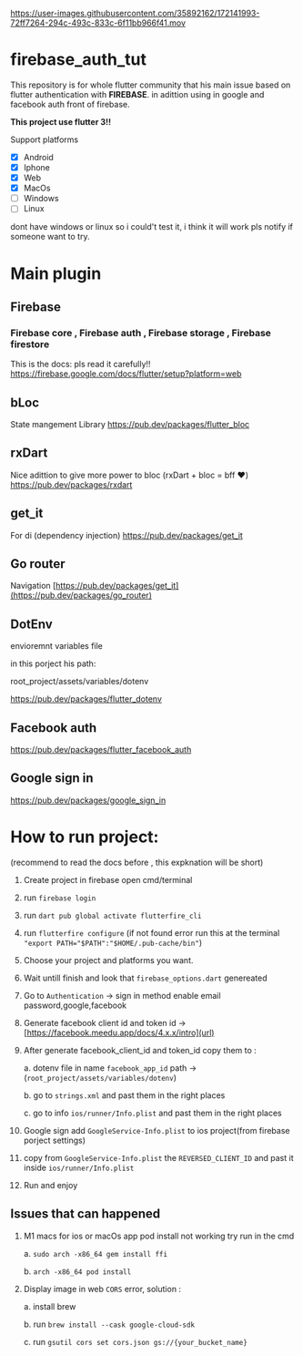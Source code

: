 
https://user-images.githubusercontent.com/35892162/172141993-72ff7264-294c-493c-833c-6f11bb966f41.mov

# firebase_auth_tut
This repository is for whole flutter community that his main issue based on flutter authentication with **FIREBASE**.
in adittion using in google and facebook auth front of firebase.

**This project use flutter 3!!**

Support platforms
- [x] Android
- [x] Iphone
- [x] Web
- [x] MacOs
- [ ] Windows 
- [ ] Linux

dont have windows or linux so i could't test it, i think it will work pls notify if someone want to try.

# Main plugin

## Firebase 
### Firebase core , Firebase auth , Firebase storage , Firebase firestore
This is the docs:
pls read it carefully!!
https://firebase.google.com/docs/flutter/setup?platform=web

## bLoc
State mangement Library
https://pub.dev/packages/flutter_bloc

## rxDart
Nice adittion to give more power to bloc (rxDart + bloc = bff ❤️)
https://pub.dev/packages/rxdart

## get_it
For di (dependency injection)
https://pub.dev/packages/get_it

## Go router
Navigation
[https://pub.dev/packages/get_it](https://pub.dev/packages/go_router)

## DotEnv
envioremnt variables file

in this porject his path:

root_project/assets/variables/dotenv

https://pub.dev/packages/flutter_dotenv

## Facebook auth
https://pub.dev/packages/flutter_facebook_auth

## Google sign in
https://pub.dev/packages/google_sign_in

# How to run project:
(recommend to read the docs before , this expknation will be short)


1. Create project in firebase
open cmd/terminal
2. run `firebase login`
3. run `dart pub global activate flutterfire_cli`
4. run `flutterfire configure` (if not found error run this at the terminal `"export PATH="$PATH":"$HOME/.pub-cache/bin"`)
5. Choose your project and platforms you want.
6. Wait untill finish and look that `firebase_options.dart` genereated 
7. Go to `Authentication` -> sign in method enable email password,google,facebook
8. Generate facebook client id and token id -> [https://facebook.meedu.app/docs/4.x.x/intro](url) 
9. After generate facebook_client_id and token_id copy them to :

   a. dotenv file in name `facebook_app_id` path -> (`root_project/assets/variables/dotenv`)
   
   b. go to `strings.xml` and past them in the right places 
   
   c. go to info `ios/runner/Info.plist` and past them in the right places
   
10. Google sign add `GoogleService-Info.plist` to ios project(from firebase porject settings) 
11. copy from `GoogleService-Info.plist` the `REVERSED_CLIENT_ID` and past it inside `ios/runner/Info.plist`
12. Run and enjoy


## Issues that can happened
1. M1 macs for ios or macOs app pod install not working try run in the cmd

   a. `sudo arch -x86_64 gem install ffi`
   
   b. `arch -x86_64 pod install`
   
2. Display image in web `CORS` error, solution :

   a. install brew
   
   b. run `brew install --cask google-cloud-sdk`
   
   c. run `gsutil cors set cors.json gs://{your_bucket_name}`

   

